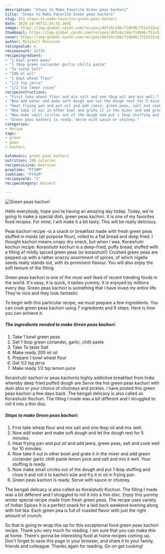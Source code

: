 ```yaml
---
description: "Steps to Make Favorite Green peas kachori"
title: "Steps to Make Favorite Green peas kachori"
slug: 411-steps-to-make-favorite-green-peas-kachori
date: 2020-10-08T11:54:55.369Z
image: https://img-global.cpcdn.com/recipes/dbfa5c19bcf1db96/751x532cq70/green-peas-kachori-recipe-main-photo.jpg
thumbnail: https://img-global.cpcdn.com/recipes/dbfa5c19bcf1db96/751x532cq70/green-peas-kachori-recipe-main-photo.jpg
cover: https://img-global.cpcdn.com/recipes/dbfa5c19bcf1db96/751x532cq70/green-peas-kachori-recipe-main-photo.jpg
author: Mitchell Peterson
ratingvalue: 4
reviewcount: 42276
recipeingredient:
- "1 bowl green peas"
- "1 tbsp green coriander garlic chilli paste"
- "To taste Salt"
- "200 ml oil"
- "1 bowl wheat flour"
- "1/2 tsp jerra"
- "1/2 tsp lemon juice"
recipeinstructions:
- "First take wheat flour and mix salt and one tbsp oil and mix well."
- "Now add water and make soft dough and let the dough rest for 5 minutes."
- "Heat frying pan and put oil and add jeera, green peas, salt and cook well for 10 minutes."
- "Now take it out in other bowl and grate it in the mixer and add green coriander garlic chilli paste lemon juice and salt and mix it well. Your stuffing is ready."
- "Now make small circles out of the dough and put 1 tbsp stuffing and close it and roll it to kachori size and fry it in oil in frying pan."
- "Green peas kachori is ready. Serve with sauce or chutney."
categories:
- Recipe
tags:
- green
- peas
- kachori

katakunci: green peas kachori 
nutrition: 200 calories
recipecuisine: American
preptime: "PT39M"
cooktime: "PT41M"
recipeyield: "1"
recipecategory: Dessert

---
```



![Green peas kachori](https://img-global.cpcdn.com/recipes/dbfa5c19bcf1db96/751x532cq70/green-peas-kachori-recipe-main-photo.jpg)

Hello everybody, hope you're having an amazing day today. Today, we're going to make a special dish, green peas kachori. It is one of my favorites food recipes. For mine, I will make it a bit tasty. This will be really delicious.

Peas kachori recipe -is a snack or breakfast made with fresh green peas stuffed in maida (all purpose flour), rolled to a flat bread and deep fried. I thought kachori means crispy dry snack, but when I was. Koraishutir kochuri recipe: Koraishutir kochuri is a deep-fried, puffy bread, stuffed with a filling of mildly spiced green peas (or koraishuti!) Crushed green peas are pepped up with a rather snazzy assortment of spices, of which nigella seeds really stands out, with its prominent flavour. You will also enjoy the soft texture of the filling.

Green peas kachori is one of the most well liked of recent trending foods in the world. It's easy, it is quick, it tastes yummy. It is enjoyed by millions every day. Green peas kachori is something that I have loved my entire life. They're nice and they look fantastic.


To begin with this particular recipe, we must prepare a few ingredients. You can cook green peas kachori using 7 ingredients and 6 steps. Here is how you can achieve it.

<!--inarticleads1-->

##### The ingredients needed to make Green peas kachori:

1. Take 1 bowl green peas
1. Get 1 tbsp green coriander, garlic, chilli paste
1. Take To taste Salt
1. Make ready 200 ml oil
1. Prepare 1 bowl wheat flour
1. Get 1/2 tsp jerra
1. Make ready 1/2 tsp lemon juice


Koraishutir kachori or peas kachoriis highly addictive breakfast from India whereby deep fried puffed dough are Serve the hot green peas kachori with dum aloo or your choice of chutneys and pickles. I have posted this green peas kachori a few days back. The bengali delicacy is also called as Koraishutir Kochuri. The filling I made was a bit different and I struggled to roll it into a thin disc. 

<!--inarticleads2-->

##### Steps to make Green peas kachori:

1. First take wheat flour and mix salt and one tbsp oil and mix well.
1. Now add water and make soft dough and let the dough rest for 5 minutes.
1. Heat frying pan and put oil and add jeera, green peas, salt and cook well for 10 minutes.
1. Now take it out in other bowl and grate it in the mixer and add green coriander garlic chilli paste lemon juice and salt and mix it well. Your stuffing is ready.
1. Now make small circles out of the dough and put 1 tbsp stuffing and close it and roll it to kachori size and fry it in oil in frying pan.
1. Green peas kachori is ready. Serve with sauce or chutney.


The bengali delicacy is also called as Koraishutir Kochuri. The filling I made was a bit different and I struggled to roll it into a thin disc. Enjoy this yummy winter special recipe made from fresh green peas. The recipe uses variety of Indian Spices It is a perfect snack for a laid back weekend evening along with hot tea. Each green pea is full of roasted flavor with just the right amount of crunch. 

So that is going to wrap this up for this exceptional food green peas kachori recipe. Thank you very much for reading. I am sure that you can make this at home. There's gonna be interesting food at home recipes coming up. Don't forget to save this page in your browser, and share it to your family, friends and colleague. Thanks again for reading. Go on get cooking!
